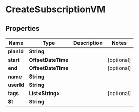 

# CreateSubscriptionVM


## Properties

| Name | Type | Description | Notes |
|------------ | ------------- | ------------- | -------------|
|**planId** | **String** |  |  |
|**start** | **OffsetDateTime** |  |  [optional] |
|**end** | **OffsetDateTime** |  |  [optional] |
|**name** | **String** |  |  |
|**userId** | **String** |  |  |
|**tags** | **List&lt;String&gt;** |  |  [optional] |
|**$t** | **String** |  |  |



